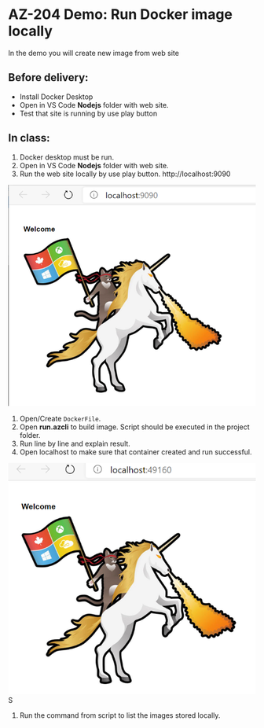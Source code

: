# AZ-204 Demo: Run Docker image locally

In the demo you will create new image from web site

## Before delivery:

- Install Docker Desktop
- Open in VS Code **Nodejs** folder with web site.
- Test that site is running by use play button


## In class:

1. Docker desktop must be run.
1. Open in VS Code **Nodejs** folder with web site.
1. Run the web site locally by use play button. http://localhost:9090

![localhost](localhost.png)

1. Open/Create `DockerFile`.
1. Open **run.azcli** to build image. Script should be executed in the project folder.
1. Run line by line and explain result.
1. Open localhost to make sure that container created and run successful.

![local docker image](localdocker.png)S

1. Run the command from script to list the images stored locally.